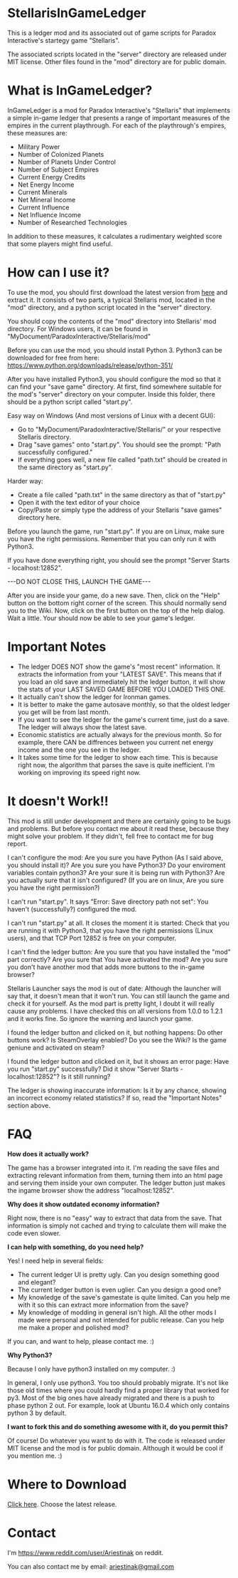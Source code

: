 # StellarisInGameLedger

This is a ledger mod and its associated out of game scripts for Paradox Interactive's startegy game "Stellaris".

The associated scripts located in the "server" directory are released under MIT license. Other files found in the "mod" directory are for public domain.

# What is InGameLedger?

InGameLedger is a mod for Paradox Interactive's "Stellaris" that implements a simple in-game ledger that presents a range of important measures of the empires in the current playthrough. For each of the playthrough's empires, these measures are:
* Military Power
* Number of Colonized Planets
* Number of Planets Under Control
* Number of Subject Empires
* Current Energy Credits
* Net Energy Income
* Current Minerals
* Net Mineral Income
* Current Influence
* Net Influence Income
* Number of Researched Technologies

In addition to these measures, it calculates a rudimentary weighted score that some players might find useful.

# How can I use it?

To use the mod, you should first download the latest version from [here](https://github.com/omiddavoodi/StellarisInGameLedger/wiki/Releases) and extract it. It consists of two parts, a typical Stellaris mod, located in the "mod" directory, and a python script located in the "server" directory.

You should copy the contents of the "mod" directory into Stellaris' mod directory. For Windows users, it can be found in "MyDocument/ParadoxInteractive/Stellaris/mod"

Before you can use the mod, you should install Python 3. Python3 can be downloaded for free from here: https://www.python.org/downloads/release/python-351/

After you have installed Python3, you should configure the mod so that it can find your "save game" directory.
At first, find somewhere suitable for the mod's "server" directory on your computer. Inside this folder, there should be a python script called "start.py".

Easy way on Windows (And most versions of Linux with a decent GUI):
* Go to "MyDocument/ParadoxInteractive/Stellaris/" or your respective Stellaris directory.
* Drag "save games" onto "start.py". You should see the prompt: "Path successfully configured."
* If everything goes well, a new file called "path.txt" should be created in the same directory as "start.py".

Harder way:
* Create a file called "path.txt" in the same directory as that of "start.py"
* Open it with the text editor of your choice
* Copy/Paste or simply type the address of your Stellaris "save games" directory here.

Before you launch the game, run "start.py". If you are on Linux, make sure you have the right permissions. Remember that you can only run it with Python3.

If you have done everything right, you should see the prompt "Server Starts - localhost:12852".

---DO NOT CLOSE THIS, LAUNCH THE GAME---

After you are inside your game, do a new save. Then, click on the "Help" button on the bottom right corner of the screen. This should normally send you to the Wiki. Now, click on the first button on the top of the help dialog. Wait a little. Your should now be able to see your game's ledger.

# Important Notes

* The ledger DOES NOT show the game's "most recent" information. It extracts the information from your "LATEST SAVE". This means that if you load an old save and immediately hit the ledger button, it will show the stats of your LAST SAVED GAME BEFORE YOU LOADED THIS ONE.
* It actually can't show the ledger for Ironman games.
* It is better to make the game autosave monthly, so that the oldest ledger you get will be from last month.
* If you want to see the ledger for the game's current time, just do a save. The ledger will always show the latest save.
* Economic statistics are actually always for the previous month. So for example, there CAN be diffrences between you current net energy income and the one you see in the ledger.
* It takes some time for the ledger to show each time. This is because right now, the algorithm that parses the save is quite inefficient. I'm working on improving its speed right now.

# It doesn't Work!!

This mod is still under development and there are certainly going to be bugs and problems. But before you contact me about it read these, because they might solve your problem. If they didn't, fell free to contact me for bug report.

I can't configure the mod: Are you sure you have Python (As I said above, you should install it)? Are you sure you have Python3? Do your enviroment variables contain python3? Are your sure it is being run with Python3? Are you actually sure that it isn't configured? (If you are on linux, Are you sure you have the right permission?)

I can't run "start.py". It says "Error: Save directory path not set": You haven't (successfully?) configured the mod.

I can't run "start.py" at all. It closes the moment it is started: Check that you are running it with Python3, that you have the right permissions (Linux users), and that TCP Port 12852 is free on your computer.

I can't find the ledger button: Are you sure that you have installed the "mod" part correctly? Are you sure that You have activated the mod? Are you sure you don't have another mod that adds more buttons to the in-game browser?

Stellaris Launcher says the mod is out of date: Although the launcher will say that, it doesn't mean that it won't run. You can still launch the game and check it for yourself. As the mod part is pretty light, I doubt it will really cause any problems. I have checked this on all versions from 1.0.0 to 1.2.1 and it works fine. So ignore the warning and launch your game.

I found the ledger button and clicked on it, but nothing happens: Do other buttons work? Is SteamOverlay enabled? Do you see the Wiki? Is the game geniune and activated on steam?

I found the ledger button and clicked on it, but it shows an error page: Have you run "start.py" successfully? Did it show "Server Starts - localhost:12852"? Is it still running?

The ledger is showing inaccurate information: Is it by any chance, showing an incorrect economy related statistics? If so, read the "Important Notes" section above.

# FAQ

**How does it actually work?**

The game has a browser integrated into it. I'm reading the save files and extracting relevant information from them, turning them into an html page and serving them inside your own computer. The ledger button just makes the ingame browser show the address "localhost:12852".



**Why does it show outdated economy information?**

Right now, there is no "easy" way to extract that data from the save. That information is simply not cached and trying to calculate them will make the code even slower.



**I can help with something, do you need help?**

Yes! I need help in several fields:
* The current ledger UI is pretty ugly. Can you design something good and elegant?
* The current ledger button is even uglier. Can you design a good one?
* My knowledge of the save's gamestate is quite limited. Can you help me with it so this can extract more information from the save?
* My knowledge of modding in general isn't high. All the other mods I made were personal and not intended for public release. Can you help me make a proper and polished mod?

If you can, and want to help, please contact me. :)



**Why Python3?**

Because I only have python3 installed on my computer. :)

In general, I only use python3. You too should probably migrate. It's not like those old times where you could hardly find a proper library that worked for py3. Most of the big ones have already migrated and there is a push to phase python 2 out. For example, look at Ubuntu 16.0.4 which only contains python 3 by default.



**I want to fork this and do something awesome with it, do you permit this?**

Of course! Do whatever you want to do with it. The code is released under MIT license and the mod is for public domain. Although it would be cool if you mention me. :)


# Where to Download

[Click here](https://github.com/omiddavoodi/StellarisInGameLedger/wiki/Releases). Choose the latest release.


# Contact

I'm https://www.reddit.com/user/Ariestinak on reddit. 

You can also contact me by email: ariestinak@gmail.com



